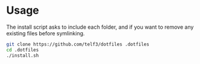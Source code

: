 # Usage
The install script asks to include each folder, and if you want to remove any existing files before symlinking.
```bash
git clone https://github.com/telf3/dotfiles .dotfiles
cd .dotfiles
./install.sh
```
